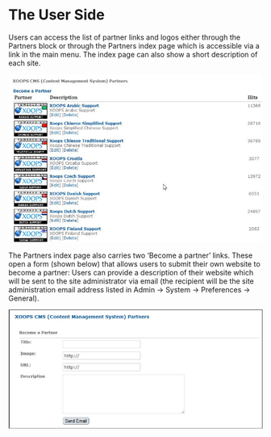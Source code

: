 # The User Side

Users can access the list of partner links and logos either through the Partners block or through the Partners index page which is accessible via a link in the main menu. The index page can also show a short description of each site.

![img\_26.jpg](.gitbook/assets/img_26.jpg)

The Partners index page also carries two ‘Become a partner’ links. These open a form \(shown below\) that allows users to submit their own website to become a partner: Users can provide a description of their website which will be sent to the site administrator via email \(the recipient will be the site administration email address listed in Admin -&gt; System -&gt; Preferences -&gt; General\).

![img\_26.jpg](.gitbook/assets/img_27.jpg)

